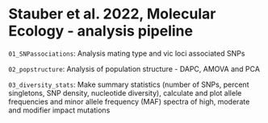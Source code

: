 # Stauber et al. 2022, Molecular Ecology - analysis pipeline

```01_SNPassociations```: Analysis mating type and vic loci associated SNPs

```02_popstructure```: Analysis of population structure - DAPC, AMOVA and PCA 

```03_diversity_stats```: Make summary statistics (number of SNPs, percent singletons, SNP density, nucleotide diversity), calculate and plot allele frequencies and minor allele frequency (MAF) spectra of high, moderate and modifier impact mutations 
